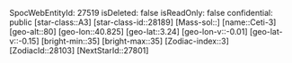 ﻿---
location: [3.24,40.825,80]
type: Station
tags:
- astro/Star

---
SpocWebEntityId: 27519
isDeleted: false
isReadOnly: false
confidential: public
[star-class::A3]
[star-class-id::28189]
[Mass-sol::]
[name::Ceti-3]
[geo-alt::80]
[geo-lon::40.825]
[geo-lat::3.24]
[geo-lon-v::-0.01]
[geo-lat-v::-0.15]
[bright-min::35]
[bright-max::35]
[Zodiac-index::3]
[ZodiacId::28103]
[NextStarId::27801]

